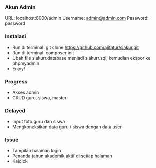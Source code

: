 ### Akun Admin
URL: localhost:8000/admin
Username: admin@admin.com
Password: password


### Instalasi
- Run di terminal: git clone https://github.com/ajifatur/siakur.git
- Run di terminal: composer init
- Ubah file siakurr.database menjadi siakurr.sql, kemudian ekspor ke phpmyadmin
- Enjoy!


### Progress
- Akses admin
- CRUD guru, siswa, master


### Delayed
- Input foto guru dan siswa
- Mengkoneksikan data guru / siswa dengan data user


### Issue
- Tampilan halaman login
- Penanda tahun akademik aktif di setiap halaman
- Kaldick